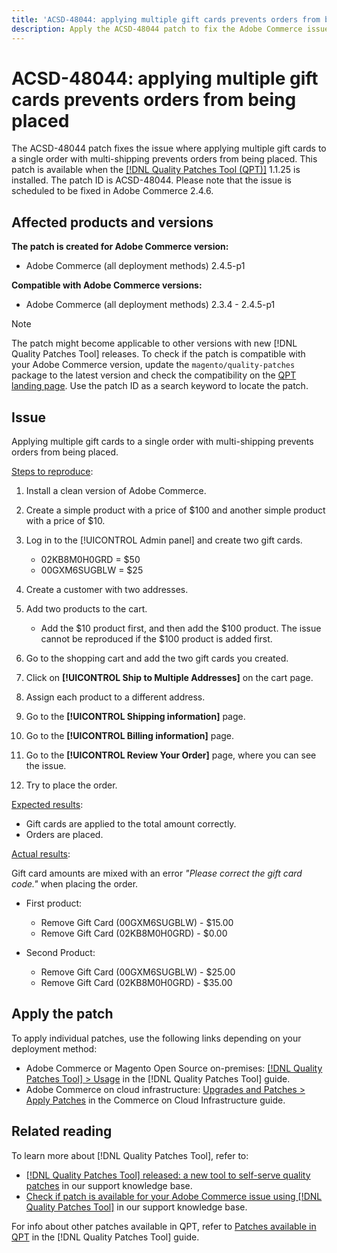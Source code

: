 ```yaml
---
title: 'ACSD-48044: applying multiple gift cards prevents orders from being placed'
description: Apply the ACSD-48044 patch to fix the Adobe Commerce issue where applying multiple gift cards to a single order with multi-shipping prevents orders from being placed.
---
```

# ACSD-48044: applying multiple gift cards prevents orders from being placed

The ACSD-48044 patch fixes the issue where applying multiple gift cards to a single order with multi-shipping prevents orders from being placed. This patch is available when the [[!DNL Quality Patches Tool (QPT)]](/help/announcements/adobe-commerce-announcements/magento-quality-patches-released-new-tool-to-self-serve-quality-patches.md) 1.1.25 is installed. The patch ID is ACSD-48044. Please note that the issue is scheduled to be fixed in Adobe Commerce 2.4.6.

## Affected products and versions

**The patch is created for Adobe Commerce version:**

* Adobe Commerce (all deployment methods) 2.4.5-p1

**Compatible with Adobe Commerce versions:**

* Adobe Commerce (all deployment methods) 2.3.4 - 2.4.5-p1

>[!NOTE]
>
>The patch might become applicable to other versions with new [!DNL Quality Patches Tool] releases. To check if the patch is compatible with your Adobe Commerce version, update the `magento/quality-patches` package to the latest version and check the compatibility on the [QPT landing page](https://experienceleague.adobe.com/tools/commerce-quality-patches/index.html). Use the patch ID as a search keyword to locate the patch.

## Issue

Applying multiple gift cards to a single order with multi-shipping prevents orders from being placed.

<u>Steps to reproduce</u>:

1. Install a clean version of Adobe Commerce.
1. Create a simple product with a price of $100 and another simple product with a price of $10.
1. Log in to the [!UICONTROL Admin panel] and create two gift cards.

    * 02KB8M0H0GRD = $50
    * 00GXM6SUGBLW = $25

1. Create a customer with two addresses.
1. Add two products to the cart.

    * Add the $10 product first, and then add the $100 product. The issue cannot be reproduced if the $100 product is added first.

1. Go to the shopping cart and add the two gift cards you created.
1. Click on **[!UICONTROL Ship to Multiple Addresses]** on the cart page.
1. Assign each product to a different address.
1. Go to the **[!UICONTROL Shipping information]** page.
1. Go to the **[!UICONTROL Billing information]** page.
1. Go to the **[!UICONTROL Review Your Order]** page, where you can see the issue.
1. Try to place the order.

<u>Expected results</u>:

* Gift cards are applied to the total amount correctly.
* Orders are placed.

<u>Actual results</u>:

Gift card amounts are mixed with an error *"Please correct the gift card code."* when placing the order.

* First product:

    * Remove Gift Card (00GXM6SUGBLW) - $15.00
    * Remove Gift Card (02KB8M0H0GRD) - $0.00

* Second Product:

    * Remove Gift Card (00GXM6SUGBLW) - $25.00
    * Remove Gift Card (02KB8M0H0GRD) - $35.00

## Apply the patch

To apply individual patches, use the following links depending on your deployment method:

* Adobe Commerce or Magento Open Source on-premises: [[!DNL Quality Patches Tool] > Usage](https://experienceleague.adobe.com/docs/commerce-operations/tools/quality-patches-tool/usage.html) in the [!DNL Quality Patches Tool] guide.
* Adobe Commerce on cloud infrastructure: [Upgrades and Patches > Apply Patches](https://experienceleague.adobe.com/docs/commerce-cloud-service/user-guide/develop/upgrade/apply-patches.html) in the Commerce on Cloud Infrastructure guide.

## Related reading

To learn more about [!DNL Quality Patches Tool], refer to:

* [[!DNL Quality Patches Tool] released: a new tool to self-serve quality patches](/help/announcements/adobe-commerce-announcements/magento-quality-patches-released-new-tool-to-self-serve-quality-patches.md) in our support knowledge base.
* [Check if patch is available for your Adobe Commerce issue using [!DNL Quality Patches Tool]](/help/support-tools/patches-available-in-qpt-tool/check-patch-for-magento-issue-with-magento-quality-patches.md) in our support knowledge base.

For info about other patches available in QPT, refer to [Patches available in QPT](https://experienceleague.adobe.com/tools/commerce-quality-patches/index.html) in the [!DNL Quality Patches Tool] guide.
